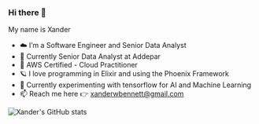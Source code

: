 ### Hi there 👋

My name is Xander

- ☁️ I’m a Software Engineer and Senior Data Analyst
- 🔭 Currently Senior Data Analyst at Addepar
- 🏅 AWS Certified - Cloud Practitioner
- 🪐 I love programming in Elixir and using the Phoenix Framework
- 🤖 Currently experimenting with tensorflow for AI and Machine Learning
- 📫 Reach me here 👉 xanderwbennett@gmail.com


![Xander's GitHub stats](https://github-readme-stats.vercel.app/api?username=xander-bennett&count_private=true)
